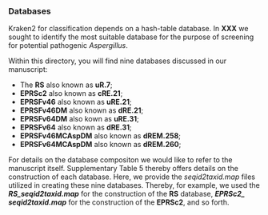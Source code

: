 ### Databases 

Kraken2 for classification depends on a hash-table database. In **XXX** we sought to identify the most suitable database for the purpose of screening for potential pathogenic *Aspergillus*.  

Within this directory, you will find nine databases discussed in our manuscript:
- The **RS** also known as **uR.7**; 
- **EPRSc2** also known as **cRE.21**; 
- **EPRSFv46** also known as **uRE.21**; 
- **EPRSFv46DM** also known as **dRE.21**; 
- **EPRSFv64DM** also kown as **uRE.31**; 
- **EPRSFv64** also known as **dRE.31**; 
- **EPRSFv46MCAspDM** also known as **dREM.258**; 
- **EPRSFv64MCAspDM** also known as **dREM.260**; 

For details on the database compositon we would like to refer to the manuscript itself. Supplementary Table 5 thereby offers details on the construction of each database. Here, we  provide the *seqid2taxid.map* files utilized in creating these nine databases. Thereby, for example, we used the ***RS_seqid2taxid.map*** for the construction of the **RS** database, ***EPRSc2_ seqid2taxid.map*** for the construction of the **EPRSc2**, and so forth. 
